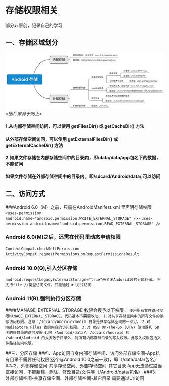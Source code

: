 # 存储权限相关
   部分非原创，记录自己的学习
## 一、存储区域划分   
 ![](pic/storage_area.png)
 _<图片来源于网上>_
 
#### 1.从内部存储空间访问，可以使用 getFilesDir() 或 getCacheDir() 方法
#### 从外部存储空间访问，可以使用 getExternalFilesDir() 或 getExternalCacheDir() 方法 
#### 2.如果文件存储在内部存储空间中的目录内，即/data/data/app包名下的数据，不能访问
#### 如果文件存储在外部存储空间中的目录内，即/sdcard/Android/data/,可以访问
## 二、访问方式
###Android 6.0（M）之前，只需在AndroidManifest.xml 里声明存储权限
`    <uses-permission android:name="android.permission.WRITE_EXTERNAL_STORAGE" />`
   `<uses-permission android:name="android.permission.READ_EXTERNAL_STORAGE" />`

### Android 6.0(M)之后，还需在代码里动态申请权限
`ContextCompat.checkSelfPermission`  
`ActivityCompat.requestPermissions`
`onRequestPermissionsResult`

### Android 10.0(Q),引入分区存储
`android:requestLegacyExternalStorage="true"来关闭Andorid10的分区存储。`
`不支持file://类型访问文件，只能通过uri方式访问`
### Android 11(R),强制执行分区存储
####MANAGE_EXTERNAL_STORAGE 权限会授予以下权限：
`使用所有文件访问权限MANAGE_EXTERNAL_STORAGE，代码基本不需要改动。`
`1.对共享存储空间中的所有文件的读写访问权限。注意：/sdcard/Android/media⁠ 目录是共享存储空间的一部分。`
`2.对 MediaStore.Files 表的内容的访问权限。`
`3.对 USB On-The-Go (OTG) 驱动器和 SD 卡的根目录的访问权限`
`4.除 /Android/data/、/sdcard/Android 和 /sdcard/Android 的大多数子目录外，对所有内部存储目录⁠的写入权限。此写入权限包括文件路径访问权限。`

##三、分区存储
###1、App访问自身内部存储空间、访问外部存储空间-App私有目录不需要任何权限(这个与Android 10.0之前一致)，即（/data/data/包名）
###2、外部存储空间-共享存储空间、外部存储空间-其它目录 App无法通过路径直接访问，不能新建、删除、修改目录/文件等（/Android/data/包名）
###3、外部存储空间-共享存储空间、外部存储空间-其它目录 需要通过Uri访问

